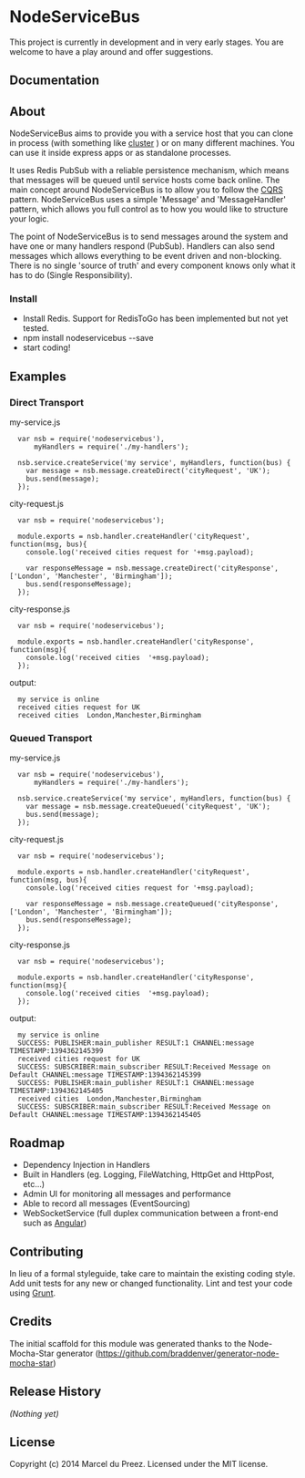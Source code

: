 # NodeServiceBus

This project is currently in development and in very early stages. You are welcome to have a play around and offer suggestions.

## Documentation

## About

NodeServiceBus aims to provide you with a service host that you can clone in process (with something like [cluster](http://nodejs.org/api/cluster.html) ) or on many different machines.
You can use it inside express apps or as standalone processes.

It uses Redis PubSub with a reliable persistence mechanism, which means that messages will be queued until service hosts come back online.
The main concept around NodeServiceBus is to allow you to follow the [CQRS](http://en.wikipedia.org/wiki/Command%E2%80%93query_separation) pattern. NodeServiceBus uses a simple 'Message' and 'MessageHandler' pattern, which allows you full control as to how you would like to structure your logic.

The point of NodeServiceBus is to send messages around the system and have one or many handlers respond (PubSub).
Handlers can also send messages which allows everything to be event driven and non-blocking. There is no single 'source of truth' and every component knows only what it has to do (Single Responsibility).

### Install
+ Install Redis. Support for RedisToGo has been implemented but not yet tested.
+ npm install nodeservicebus --save
+ start coding!

## Examples

### Direct Transport
my-service.js

      var nsb = require('nodeservicebus'),
          myHandlers = require('./my-handlers');

      nsb.service.createService('my service', myHandlers, function(bus) {
        var message = nsb.message.createDirect('cityRequest', 'UK');
        bus.send(message);
      });

city-request.js

      var nsb = require('nodeservicebus');

      module.exports = nsb.handler.createHandler('cityRequest', function(msg, bus){
        console.log('received cities request for '+msg.payload);

        var responseMessage = nsb.message.createDirect('cityResponse', ['London', 'Manchester', 'Birmingham']);
        bus.send(responseMessage);
      });

city-response.js

      var nsb = require('nodeservicebus');

      module.exports = nsb.handler.createHandler('cityResponse', function(msg){
        console.log('received cities  '+msg.payload);
      });

output:

      my service is online
      received cities request for UK
      received cities  London,Manchester,Birmingham

### Queued Transport

my-service.js

      var nsb = require('nodeservicebus'),
          myHandlers = require('./my-handlers');

      nsb.service.createService('my service', myHandlers, function(bus) {
        var message = nsb.message.createQueued('cityRequest', 'UK');
        bus.send(message);
      });

city-request.js

      var nsb = require('nodeservicebus');

      module.exports = nsb.handler.createHandler('cityRequest', function(msg, bus){
        console.log('received cities request for '+msg.payload);

        var responseMessage = nsb.message.createQueued('cityResponse', ['London', 'Manchester', 'Birmingham']);
        bus.send(responseMessage);
      });

city-response.js

      var nsb = require('nodeservicebus');

      module.exports = nsb.handler.createHandler('cityResponse', function(msg){
        console.log('received cities  '+msg.payload);
      });

output:

      my service is online
      SUCCESS: PUBLISHER:main_publisher RESULT:1 CHANNEL:message TIMESTAMP:1394362145399
      received cities request for UK
      SUCCESS: SUBSCRIBER:main_subscriber RESULT:Received Message on Default CHANNEL:message TIMESTAMP:1394362145399
      SUCCESS: PUBLISHER:main_publisher RESULT:1 CHANNEL:message TIMESTAMP:1394362145405
      received cities  London,Manchester,Birmingham
      SUCCESS: SUBSCRIBER:main_subscriber RESULT:Received Message on Default CHANNEL:message TIMESTAMP:1394362145405

## Roadmap

+ Dependency Injection in Handlers
+ Built in Handlers (eg. Logging, FileWatching, HttpGet and HttpPost, etc...)
+ Admin UI for monitoring all messages and performance
+ Able to record all messages (EventSourcing)
+ WebSocketService (full duplex communication between a front-end such as [Angular](http://angularjs.org/))

## Contributing
In lieu of a formal styleguide, take care to maintain the existing coding style. Add unit tests for any new or changed functionality. Lint and test your code using [Grunt](http://gruntjs.com/).

## Credits
The initial scaffold for this module was generated thanks to the Node-Mocha-Star generator (https://github.com/braddenver/generator-node-mocha-star)

## Release History
_(Nothing yet)_

## License
Copyright (c) 2014 Marcel du Preez. Licensed under the MIT license.
